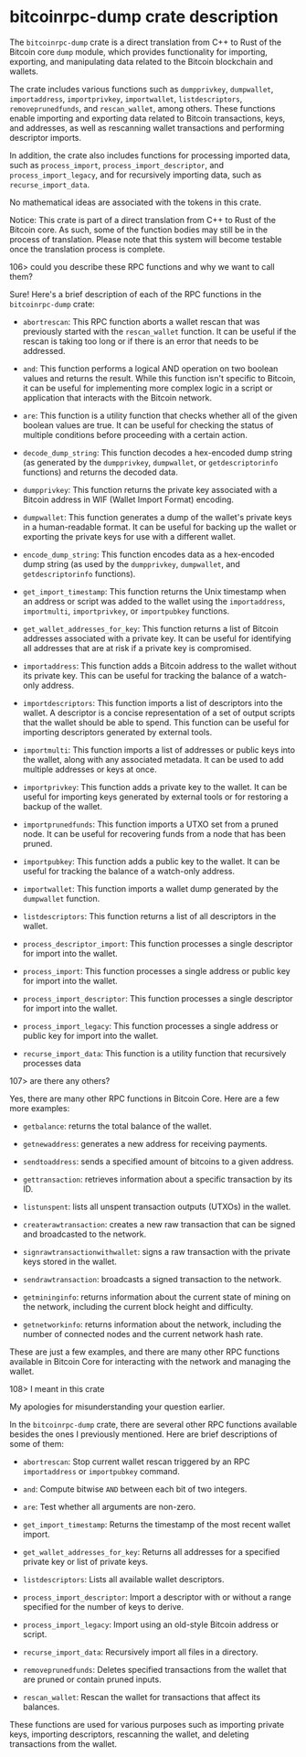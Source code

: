 # bitcoinrpc-dump crate description

The `bitcoinrpc-dump` crate is a direct
translation from C++ to Rust of the Bitcoin core
`dump` module, which provides functionality for
importing, exporting, and manipulating data
related to the Bitcoin blockchain and wallets.

The crate includes various functions such as
`dumpprivkey`, `dumpwallet`, `importaddress`,
`importprivkey`, `importwallet`,
`listdescriptors`, `removeprunedfunds`, and
`rescan_wallet`, among others. These functions
enable importing and exporting data related to
Bitcoin transactions, keys, and addresses, as well
as rescanning wallet transactions and performing
descriptor imports.

In addition, the crate also includes functions for
processing imported data, such as
`process_import`, `process_import_descriptor`, and
`process_import_legacy`, and for recursively
importing data, such as `recurse_import_data`.

No mathematical ideas are associated with the
tokens in this crate.

Notice: This crate is part of a direct translation
from C++ to Rust of the Bitcoin core. As such,
some of the function bodies may still be in the
process of translation. Please note that this
system will become testable once the translation
process is complete.

106> could you describe these RPC functions and
why we want to call them?

Sure! Here's a brief description of each of the
RPC functions in the `bitcoinrpc-dump` crate:

- `abortrescan`: This RPC function aborts a wallet
  rescan that was previously started with the
  `rescan_wallet` function. It can be useful if
  the rescan is taking too long or if there is an
  error that needs to be addressed.

- `and`: This function performs a logical AND
  operation on two boolean values and returns the
  result. While this function isn't specific to
  Bitcoin, it can be useful for implementing more
  complex logic in a script or application that
  interacts with the Bitcoin network.

- `are`: This function is a utility function that
  checks whether all of the given boolean values
  are true. It can be useful for checking the
  status of multiple conditions before proceeding
  with a certain action.

- `decode_dump_string`: This function decodes
  a hex-encoded dump string (as generated by the
  `dumpprivkey`, `dumpwallet`, or
  `getdescriptorinfo` functions) and returns the
  decoded data.

- `dumpprivkey`: This function returns the private
  key associated with a Bitcoin address in WIF
  (Wallet Import Format) encoding.

- `dumpwallet`: This function generates a dump of
  the wallet's private keys in a human-readable
  format. It can be useful for backing up the
  wallet or exporting the private keys for use
  with a different wallet.

- `encode_dump_string`: This function encodes data
  as a hex-encoded dump string (as used by the
  `dumpprivkey`, `dumpwallet`, and
  `getdescriptorinfo` functions).

- `get_import_timestamp`: This function returns
  the Unix timestamp when an address or script was
  added to the wallet using the `importaddress`,
  `importmulti`, `importprivkey`, or
  `importpubkey` functions.

- `get_wallet_addresses_for_key`: This function
  returns a list of Bitcoin addresses associated
  with a private key. It can be useful for
  identifying all addresses that are at risk if
  a private key is compromised.

- `importaddress`: This function adds a Bitcoin
  address to the wallet without its private
  key. This can be useful for tracking the balance
  of a watch-only address.

- `importdescriptors`: This function imports
  a list of descriptors into the
  wallet. A descriptor is a concise representation
  of a set of output scripts that the wallet
  should be able to spend. This function can be
  useful for importing descriptors generated by
  external tools.

- `importmulti`: This function imports a list of
  addresses or public keys into the wallet, along
  with any associated metadata. It can be used to
  add multiple addresses or keys at once.

- `importprivkey`: This function adds a private
  key to the wallet. It can be useful for
  importing keys generated by external tools or
  for restoring a backup of the wallet.

- `importprunedfunds`: This function imports
  a UTXO set from a pruned node. It can be useful
  for recovering funds from a node that has been
  pruned.

- `importpubkey`: This function adds a public key
  to the wallet. It can be useful for tracking the
  balance of a watch-only address.

- `importwallet`: This function imports a wallet
  dump generated by the `dumpwallet` function.

- `listdescriptors`: This function returns a list
  of all descriptors in the wallet.

- `process_descriptor_import`: This function
  processes a single descriptor for import into
  the wallet.

- `process_import`: This function processes
  a single address or public key for import into
  the wallet.

- `process_import_descriptor`: This function
  processes a single descriptor for import into
  the wallet.

- `process_import_legacy`: This function processes
  a single address or public key for import into
  the wallet.

- `recurse_import_data`: This function is
  a utility function that recursively processes
  data

107> are there any others?

Yes, there are many other RPC functions in Bitcoin
Core. Here are a few more examples:

- `getbalance`: returns the total balance of the
  wallet.

- `getnewaddress`: generates a new address for
  receiving payments.

- `sendtoaddress`: sends a specified amount of
  bitcoins to a given address.

- `gettransaction`: retrieves information about
  a specific transaction by its ID.

- `listunspent`: lists all unspent transaction
  outputs (UTXOs) in the wallet.

- `createrawtransaction`: creates a new raw
  transaction that can be signed and broadcasted
  to the network.

- `signrawtransactionwithwallet`: signs a raw
  transaction with the private keys stored in the
  wallet.

- `sendrawtransaction`: broadcasts a signed
  transaction to the network.

- `getmininginfo`: returns information about the
  current state of mining on the network,
  including the current block height and
  difficulty.

- `getnetworkinfo`: returns information about the
  network, including the number of connected nodes
  and the current network hash rate.

These are just a few examples, and there are many
other RPC functions available in Bitcoin Core for
interacting with the network and managing the
wallet.

108> I meant in this crate

My apologies for misunderstanding your question
earlier.

In the `bitcoinrpc-dump` crate, there are several
other RPC functions available besides the ones
I previously mentioned. Here are brief
descriptions of some of them:

- `abortrescan`: Stop current wallet rescan
  triggered by an RPC `importaddress` or
  `importpubkey` command.

- `and`: Compute bitwise `AND` between each bit of
  two integers.

- `are`: Test whether all arguments are non-zero.

- `get_import_timestamp`: Returns the timestamp of
  the most recent wallet import.

- `get_wallet_addresses_for_key`: Returns all
  addresses for a specified private key or list of
  private keys.

- `listdescriptors`: Lists all available wallet
  descriptors.

- `process_import_descriptor`: Import a descriptor
  with or without a range specified for the number
  of keys to derive.

- `process_import_legacy`: Import using an
  old-style Bitcoin address or script.

- `recurse_import_data`: Recursively import all
  files in a directory.

- `removeprunedfunds`: Deletes specified
  transactions from the wallet that are pruned or
  contain pruned inputs.

- `rescan_wallet`: Rescan the wallet for
  transactions that affect its balances.

These functions are used for various purposes such
as importing private keys, importing descriptors,
rescanning the wallet, and deleting transactions
from the wallet.
